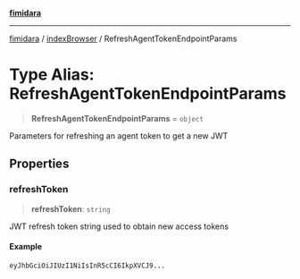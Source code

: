 [**fimidara**](../../README.md)

***

[fimidara](../../modules.md) / [indexBrowser](../README.md) / RefreshAgentTokenEndpointParams

# Type Alias: RefreshAgentTokenEndpointParams

> **RefreshAgentTokenEndpointParams** = `object`

Parameters for refreshing an agent token to get a new JWT

## Properties

### refreshToken

> **refreshToken**: `string`

JWT refresh token string used to obtain new access tokens

#### Example

```
eyJhbGciOiJIUzI1NiIsInR5cCI6IkpXVCJ9...
```
